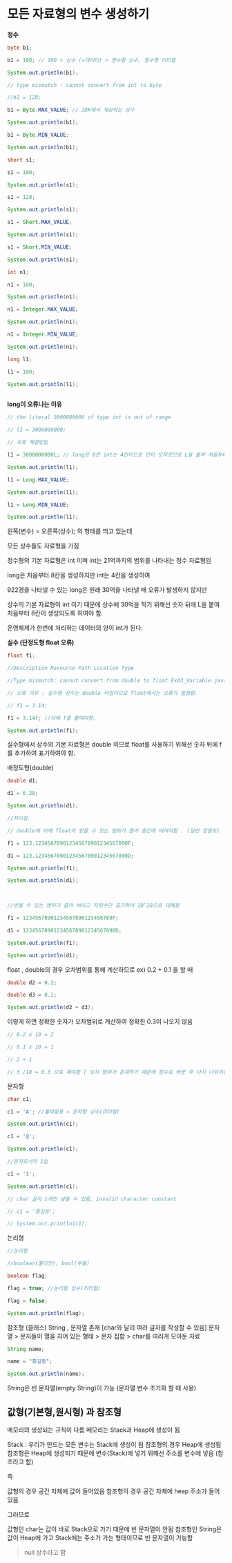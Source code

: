 # 모든 자료형의 변수 생성하기

**정수** 

```java
byte b1;

b1 = 100; // 100 > 상수 (=데이터) > 정수형 상수, 정수형 리터럴

System.out.println(b1);

// type mismatch : cannot convert from int to byte

//b1 = 128;

b1 = Byte.MAX_VALUE; // JDK에서 제공하는 상수

System.out.println(b1);

b1 = Byte.MIN_VALUE;

System.out.println(b1);

short s1;

s1 = 100;

System.out.println(s1);

s1 = 128;

System.out.println(s1);

s1 = Short.MAX_VALUE;

System.out.println(s1);

s1 = Short.MIN_VALUE;

System.out.println(s1);

int n1;

n1 = 100;

System.out.println(n1);

n1 = Integer.MAX_VALUE;

System.out.println(n1);

n1 = Integer.MIN_VALUE;

System.out.println(n1);

long l1;

l1 = 100;

System.out.println(l1);



```


**long이 오류나는 이유**
```java
// the literal 3000000000 of type int is out of range

// l1 = 3000000000;

// 오류 해결방법

l1 = 3000000000L; // long은 8칸 int는 4칸이므로 칸이 모자르므로 L을 붙여 처음부터 8칸을 생성하여 맞춰줌

System.out.println(l1);

l1 = Long.MAX_VALUE;

System.out.println(l1);

l1 = Long.MIN_VALUE;

System.out.println(l1);
```

왼쪽(변수) = 오른쪽(상수); 의 형태를 띄고 있는데 

모든 상수들도 자료형을 가짐 

정수형의 기본 자료형은 int 이며 
int는 21억까지의 범위를 나타내는 정수 자료형임

long은 처음부터 8칸을 생성하지만 int는 4칸을 생성하여 

922경을 나타낼 수 있는 long은 원래 30억을 나타낼 때 오류가 발생하지 않지만 

상수의 기본 자료형이 int 이기 때문에 상수에 30억을 찍기 위해선 숫자 뒤에 L을 붙여 처음부터 8칸이 생성되도록 하여야 함.

운영체제가 한번에 처리하는 데이터의 양이 int가 된다.


**실수 (단정도형 float 오류)**
```java
float f1;

//Description Resource Path Location Type

//Type mismatch: cannot convert from double to float Ex03_Variable.java /JavaTest/src/com/test/java line 91 Java Problem

// 오류 이유 : 실수형 상수는 double 타입이므로 float에서는 오류가 발생함.

// f1 = 3.14;

f1 = 3.14f; //뒤에 f를 붙여야함.

System.out.println(f1);
```

실수형에서 상수의 기본 자료형은 double 이므로 float를 사용하기 위해선 숫자 뒤에 f를 추가하여 표기하여야 함. 


배정도형(double)
```java
double d1;

d1 = 6.28;

System.out.println(d1);

//차이점

// double에 비해 float이 받을 수 있는 범위가 좁아 중간에 버려야함 . (일반 정밀도)

f1 = 123.123456789012345678901234567890F;

d1 = 123.123456789012345678901234567890D;

System.out.println(f1);

System.out.println(d1);

  

//받을 수 있는 범위가 좁아 버리고 자릿수만 표기하여 10^28으로 대체함

f1 = 12345678901234567890123456789F;

d1 = 123456789012345678901234567890D;

System.out.println(f1);

System.out.println(d1);
```

float , double의 경우 오차범위를 통해 계산하므로 
ex) 0.2 + 0.1 을 할 때 
```java
double d2 = 0.2;

double d3 = 0.1;

System.out.println(d2 + d3);
```
이렇게 하면 정확한 숫자가 오차범위로 계산하여 정확한 0.3이 나오지 않음

```java
// 0.2 x 10 = 2

// 0.1 x 10 = 1

// 2 + 1

// 3 /10 = 0.3 으로 해야함 [ 오차 범위가 존재하기 때문에 정수로 바꾼 후 다시 나눠야함]
```

문자형
```java
char c1;

c1 = 'A'; //홀따옴표 > 문자형 상수(리터럴)

System.out.println(c1);

c1 = '@';

System.out.println(c1);

//문자로서의 1임

c1 = '1';

System.out.println(c1);

// char 글자 1개만 넣을 수 있음, invalid character constant

// c1 = '홍길동';

// System.out.println(c1);

```

논리형
```java
//논리형

//boolean(불리언), bool(부울)

boolean flag;

flag = true; //논리형 상수(리터럴)

flag = false;

System.out.println(flag);
```

참조형 (클래스)
String , 문자열 존재 [char와 달리 여러 글자를 작성할 수 있음]
문자열 > 문자들이 열을 지어 있는 형태 > 문자 집합 > char를 여러개 모아둔 자료

```java
String name;

name = "홍길동";

System.out.println(name);
```

String은 빈 문자열(empty String)이 가능 (문자열 변수 초기화 할 때 사용)

## 값형(기본형,원시형) 과 참조형

메모리의 생성되는 규칙이 다름 
메모리는 Stack과 Heap에 생성이 됨 

Stack : 우리가 만드는 모든 변수는 Stack에 생성이 됨 
참조형의 경우 Heap에 생성됨
참조형은 Heap에 생성되기 때문에 변수(Stack)에 넣기 위해선 주소를 변수에 넣음 (참조라고 함)

즉

값형의 경우 공간 자체에 값이 들어있음
참조형의 경우 공간 자체에 heap 주소가 들어있음 

그러므로

값형인 char는 값이 바로 Stack으로 가기 때문에 빈 문자열이 안됨
참조형인 String은 값이 Heap에 가고 Stack에는 주소가 가는 형태이므로 빈 문자열이 가능함
> null 상수라고 함
